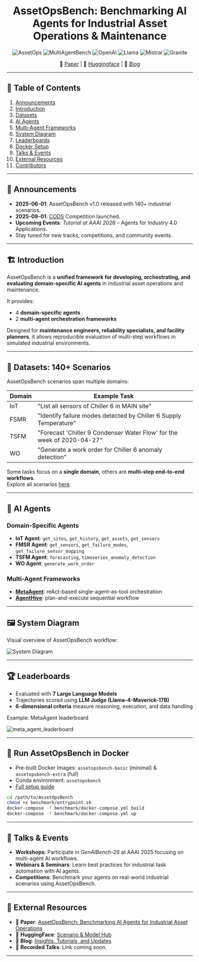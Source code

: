 <div align="center">

# AssetOpsBench: Benchmarking AI Agents for Industrial Asset Operations & Maintenance

![AssetOps](https://img.shields.io/badge/Domain-Asset_Operations-blue) 
![MultiAgentBench](https://img.shields.io/badge/Domain-Multi--agent_Bench-blue) 
![OpenAI](https://img.shields.io/badge/Model-OpenAI-21C2A4)
![Llama](https://img.shields.io/badge/Model-Llama-21C2A4)
![Mistral](https://img.shields.io/badge/Model-Mistral-21C2A4) 
![Granite](https://img.shields.io/badge/Model-Granite-21C2A4)

📄 [Paper](https://arxiv.org/pdf/2506.03828) | 🤗 [Huggingface](https://huggingface.co/papers/2506.03828) | 📢 [Blog](https://research.ibm.com/blog/asset-ops-benchmark)

</div>

---

## 📑 Table of Contents
1. [Announcements](#announcements)
2. [Introduction](#introduction)
3. [Datasets](#datasets-140-scenarios)
4. [AI Agents](#ai-agents)
5. [Multi-Agent Frameworks](#multi-agent-frameworks)
6. [System Diagram](#system-diagram)
7. [Leaderboards](#leaderboards)
8. [Docker Setup](#run-assetopsbench-in-docker)
9. [Talks & Events](#talks--events)
10. [External Resources](#external-resources)
11. [Contributors](#contributors)

---

## 📣 Announcements
- **2025-06-01**: AssetOpsBench v1.0 released with 140+ industrial scenarios.  
- **2025-09-01**: [CODS](https://ikdd.acm.org/cods-2025/) Competition launched.  
- **Upcoming Events**: *Tutorial at AAAI 2026* – Agents for Industry 4.0 Applications.  
- Stay tuned for new tracks, competitions, and community events.
---

## 🏗️ Introduction
AssetOpsBench is a **unified framework for developing, orchestrating, and evaluating domain-specific AI agents** in industrial asset operations and maintenance.  

It provides:
- 4 **domain-specific agents**  
- 2 **multi-agent orchestration frameworks**  

Designed for **maintenance engineers, reliability specialists, and facility planners**, it allows reproducible evaluation of multi-step workflows in simulated industrial environments.

---

## 📂 Datasets: 140+ Scenarios
AssetOpsBench scenarios span multiple domains:  

| Domain | Example Task |
|--------|--------------|
| IoT | "List all sensors of Chiller 6 in MAIN site" |
| FSMR | "Identify failure modes detected by Chiller 6 Supply Temperature" |
| TSFM | "Forecast 'Chiller 9 Condenser Water Flow' for the week of 2020-04-27" |
| WO | "Generate a work order for Chiller 6 anomaly detection" |

Some tasks focus on a **single domain**, others are **multi-step end-to-end workflows**.  
Explore all scenarios [here](https://github.com/IBM/AssetOpsBench/tree/main/scenarios).

---

## 🤖 AI Agents
### Domain-Specific Agents
- **IoT Agent**: `get_sites`, `get_history`, `get_assets`, `get_sensors`  
- **FMSR Agent**: `get_sensors`, `get_failure_modes`, `get_failure_sensor_mapping`  
- **TSFM Agent**: `forecasting`, `timeseries_anomaly_detection`  
- **WO Agent**: `generate_work_order`  

### Multi-Agent Frameworks
- **[MetaAgent](https://github.com/IBM/AssetOpsBench/tree/main/src/meta_agent)**: reAct-based single-agent-as-tool orchestration  
- **[AgentHive](https://github.com/IBM/AssetOpsBench/tree/main/src/agent_hive)**: plan-and-execute sequential workflow  

---

## 🖼️ System Diagram
Visual overview of AssetOpsBench workflow:  

![System Diagram](path/to/system_diagram.png)  <!-- Replace with your image path -->

---

## 🏆 Leaderboards
- Evaluated with **7 Large Language Models**  
- Trajectories scored using **LLM Judge (Llama-4-Maverick-17B)**  
- **6-dimensional criteria** measure reasoning, execution, and data handling  

Example: MetaAgent leaderboard  

![meta_agent_leaderboard](https://github.com/user-attachments/assets/615059be-e296-40d3-90ec-97ee6cb00412)

---

## 🐳 Run AssetOpsBench in Docker
- Pre-built Docker Images: `assetopsbench-basic` (minimal) & `assetopsbench-extra` (full)  
- Conda environment: `assetopsbench`  
- [Full setup guide](https://github.com/IBM/AssetOpsBench/tree/main/benchmark/README.md)  

```bash
cd /path/to/AssetOpsBench
chmod +x benchmark/entrypoint.sh
docker-compose -f benchmark/docker-compose.yml build
docker-compose -f benchmark/docker-compose.yml up
```

---

## 🎤 Talks & Events
- **Workshops**: Participate in *GenAIBench-26* at AAAI 2025 focusing on multi-agent AI workflows.  
- **Webinars & Seminars**: Learn best practices for industrial task automation with AI agents.  
- **Competitions**: Benchmark your agents on real-world industrial scenarios using AssetOpsBench.

---

## 🔗 External Resources
- 📄 **Paper**: [AssetOpsBench: Benchmarking AI Agents for Industrial Asset Operations](https://arxiv.org/pdf/2506.03828)  
- 🤗 **HuggingFace**: [Scenario & Model Hub](https://huggingface.co/papers/2506.03828)  
- 📢 **Blog**: [Insights, Tutorials, and Updates](https://research.ibm.com/blog/asset-ops-benchmark)  
- 🎥 **Recorded Talks**: Link coming soon.

---
